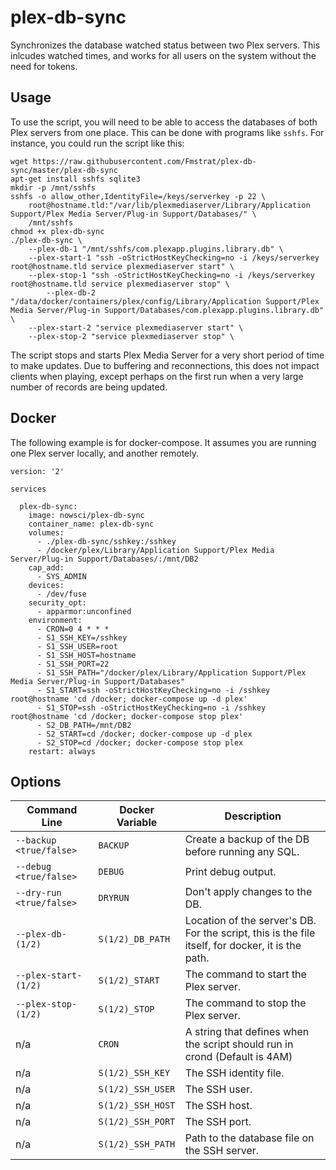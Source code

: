 # plex-db-sync
Synchronizes the database watched status between two Plex servers. This inlcudes watched times, and works for all users on the system without the need for tokens.

## Usage
To use the script, you will need to be able to access the databases of both Plex servers from one place. This can be done with programs like `sshfs`. For instance, you could run the script like this:
```
wget https://raw.githubusercontent.com/Fmstrat/plex-db-sync/master/plex-db-sync
apt-get install sshfs sqlite3
mkdir -p /mnt/sshfs
sshfs -o allow_other,IdentityFile=/keys/serverkey -p 22 \
	root@hostname.tld:"/var/lib/plexmediaserver/Library/Application Support/Plex Media Server/Plug-in Support/Databases/" \
	/mnt/sshfs
chmod +x plex-db-sync
./plex-db-sync \
	--plex-db-1 "/mnt/sshfs/com.plexapp.plugins.library.db" \
	--plex-start-1 "ssh -oStrictHostKeyChecking=no -i /keys/serverkey root@hostname.tld service plexmediaserver start" \
	--plex-stop-1 "ssh -oStrictHostKeyChecking=no -i /keys/serverkey root@hostname.tld service plexmediaserver stop" \
      	--plex-db-2 "/data/docker/containers/plex/config/Library/Application Support/Plex Media Server/Plug-in Support/Databases/com.plexapp.plugins.library.db" \
	--plex-start-2 "service plexmediaserver start" \
	--plex-stop-2 "service plexmediaserver stop" \
```
The script stops and starts Plex Media Server for a very short period of time to make updates. Due to buffering and reconnections, this does not impact clients when playing, except perhaps on the first run when a very large number of records are being updated.

## Docker
The following example is for docker-compose. It assumes you are running one Plex server locally, and another remotely.
```
version: '2'

services

  plex-db-sync:
    image: nowsci/plex-db-sync
    container_name: plex-db-sync
    volumes:
      - ./plex-db-sync/sshkey:/sshkey
      - /docker/plex/Library/Application Support/Plex Media Server/Plug-in Support/Databases/:/mnt/DB2
    cap_add:
      - SYS_ADMIN
    devices:
      - /dev/fuse
    security_opt:
      - apparmor:unconfined
    environment:
      - CRON=0 4 * * *
      - S1_SSH_KEY=/sshkey
      - S1_SSH_USER=root
      - S1_SSH_HOST=hostname
      - S1_SSH_PORT=22
      - S1_SSH_PATH="/docker/plex/Library/Application Support/Plex Media Server/Plug-in Support/Databases"
      - S1_START=ssh -oStrictHostKeyChecking=no -i /sshkey root@hostname 'cd /docker; docker-compose up -d plex'
      - S1_STOP=ssh -oStrictHostKeyChecking=no -i /sshkey root@hostname 'cd /docker; docker-compose stop plex'
      - S2_DB_PATH=/mnt/DB2
      - S2_START=cd /docker; docker-compose up -d plex
      - S2_STOP=cd /docker; docker-compose stop plex
    restart: always
```

## Options

Command Line | Docker Variable | Description 
------------ | --------------- | -----------
`--backup <true/false>` | `BACKUP` | Create a backup of the DB before running any SQL.
`--debug <true/false>` | `DEBUG` | Print debug output.
`--dry-run <true/false>` | `DRYRUN` | Don't apply changes to the DB.
`--plex-db-(1/2)` | `S(1/2)_DB_PATH` | Location of the server's DB. For the script, this is the file itself, for docker, it is the path.
`--plex-start-(1/2)` | `S(1/2)_START` | The command to start the Plex server.
`--plex-stop-(1/2)` | `S(1/2)_STOP` | The command to stop the Plex server.
n/a | `CRON` | A string that defines when the script should run in crond (Default is 4AM)
n/a | `S(1/2)_SSH_KEY` | The SSH identity file.
n/a | `S(1/2)_SSH_USER` | The SSH user.
n/a | `S(1/2)_SSH_HOST` | The SSH host.
n/a | `S(1/2)_SSH_PORT` | The SSH port.
n/a | `S(1/2)_SSH_PATH` | Path to the database file on the SSH server.
